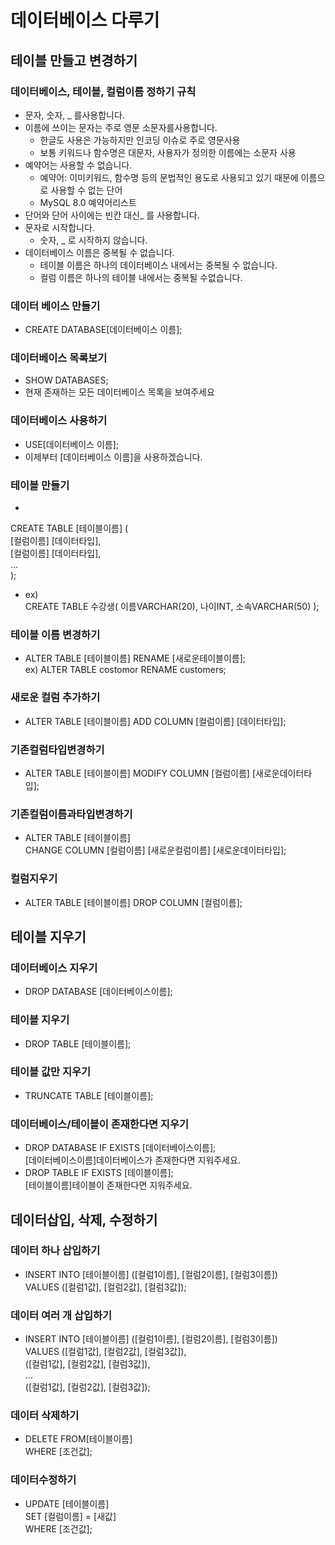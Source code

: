 # 데이터베이스 다루기
## 테이블 만들고 변경하기
### 데이터베이스, 테이블, 컬럼이름 정하기 규칙
- 문자, 숫자, _ 를사용합니다.
- 이름에 쓰이는 문자는 주로 영문 소문자를사용합니다.
    - 한글도 사용은 가능하지만 인코딩 이슈로 주로 영문사용
    - 보통 키워드나 함수명은 대문자, 사용자가 정의한 이름에는 소문자 사용
- 예약어는 사용할 수 없습니다.
    - 예약어: 이미키워드, 함수명 등의 문법적인 용도로 사용되고 있기 때문에 이름으로 사용할 수 없는 단어
    - MySQL 8.0 예약어리스트
- 단어와 단어 사이에는 빈칸 대신_ 를 사용합니다.
- 문자로 시작합니다.
    - 숫자, _ 로 시작하지 않습니다.
- 데이터베이스 이름은 중복될 수 없습니다.
    - 테이블 이름은 하나의 데이터베이스 내에서는 중복될 수 없습니다.
    - 컬럼 이름은 하나의 테이블 내에서는 중복될 수없습니다.
        
### 데이터 베이스 만들기
- CREATE DATABASE[데이터베이스 이름];

### 데이터베이스 목록보기
- SHOW DATABASES;
- 현재 존재하는 모든 데이터베이스 목록을 보여주세요 

### 데이터베이스 사용하기
- USE[데이터베이스 이름];
- 이제부터 [데이터베이스 이름]을 사용하겠습니다.

### 테이블 만들기
-   
CREATE TABLE [테이블이름] (  
        [컬럼이름] [데이터타입],  
        [컬럼이름] [데이터타입],  
        …  
);

- ex)  
CREATE TABLE 수강생(
        이름VARCHAR(20),
        나이INT,
        소속VARCHAR(50)
);

### 테이블 이름 변경하기
- ALTER TABLE [테이블이름] RENAME [새로운테이블이름];   
  ex) ALTER TABLE costomor RENAME customers;

### 새로운 컬럼 추가하기
- ALTER TABLE [테이블이름] ADD COLUMN [컬럼이름] [데이터타입];

### 기존컬럼타입변경하기
- ALTER TABLE [테이블이름] MODIFY COLUMN [컬럼이름] [새로운데이터타입];

### 기존컬럼이름과타입변경하기
- ALTER TABLE [테이블이름]  
CHANGE COLUMN [컬럼이름] [새로운컬럼이름] [새로운데이터타입];

### 컬럼지우기
- ALTER TABLE [테이블이름] DROP COLUMN [컬럼이름];

## 테이블 지우기

### 데이터베이스 지우기
- DROP DATABASE [데이터베이스이름];

### 테이블 지우기
- DROP TABLE [테이블이름];

### 테이블 값만 지우기
- TRUNCATE TABLE [테이블이름];

### 데이터베이스/테이블이 존재한다면 지우기
- DROP DATABASE IF EXISTS [데이터베이스이름];  
[데이터베이스이름]데이터베이스가 존재한다면 지워주세요.
- DROP TABLE IF EXISTS [테이블이름];  
[테이블이름]테이블이 존재한다면 지워주세요.

## 데이터삽입, 삭제, 수정하기

### 데이터 하나 삽입하기
- INSERT INTO [테이블이름] ([컬럼1이름], [컬럼2이름], [컬럼3이름])  
VALUES ([컬럼1값], [컬럼2값], [컬럼3값]);

### 데이터 여러 개 삽입하기
- INSERT INTO [테이블이름] ([컬럼1이름], [컬럼2이름], [컬럼3이름])  
VALUES ([컬럼1값], [컬럼2값], [컬럼3값]),  
        ([컬럼1값], [컬럼2값], [컬럼3값]),    
        …    
        ([컬럼1값], [컬럼2값], [컬럼3값]);

### 데이터 삭제하기
- DELETE FROM[테이블이름]  
WHERE [조건값];

### 데이터수정하기
- UPDATE [테이블이름]  
SET [컬럼이름] = [새값]  
WHERE [조건값];
